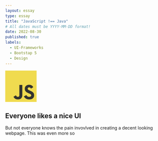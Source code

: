 ```yaml
---
layout: essay
type: essay
title: "JavaScript !== Java"
# All dates must be YYYY-MM-DD format!
date: 2022-08-30
published: true
labels:
  - UI-Frameworks
  - Bootstap 5
  - Design
---
```


<img width="100px" class="rounded float-start pe-4" src="../img/starting-js/JavaScript-logo.png">

## Everyone likes a nice UI
But not everyone knows the pain invovlved in creating a decent looking webpage. This was even more so 

